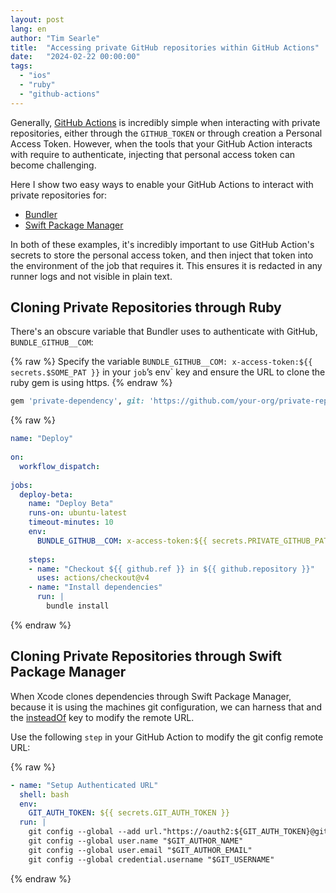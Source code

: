 ```yaml
---
layout: post
lang: en
author: "Tim Searle"
title:  "Accessing private GitHub repositories within GitHub Actions"
date:   "2024-02-22 00:00:00"
tags: 
  - "ios" 
  - "ruby"
  - "github-actions"
---
```


Generally, [GitHub Actions](https://docs.github.com/en/actions) is incredibly simple when interacting with private repositories, either through the `GITHUB_TOKEN` or through creation a Personal Access Token. However, when the tools that your GitHub Action interacts with require to authenticate, injecting that personal access token can become challenging.

Here I show two easy ways to enable your GitHub Actions to interact with private repositories for:

- [Bundler](https://bundler.io)
- [Swift Package Manager](https://www.swift.org/documentation/package-manager/)

In both of these examples, it's incredibly important to use GitHub Action's secrets to store the personal access token, and then inject that token into the environment of the job that requires it. This ensures it is redacted in any runner logs and not visible in plain text.

## Cloning Private Repositories through Ruby

There's an obscure variable that Bundler uses to authenticate with GitHub, `BUNDLE_GITHUB__COM`:

{% raw %}
Specify the variable `BUNDLE_GITHUB__COM: x-access-token:${{ secrets.$SOME_PAT }}` in your `job`’s env` key and ensure the URL to clone the ruby gem is using https.
{% endraw %}

```ruby
gem 'private-dependency', git: 'https://github.com/your-org/private-repo'
```
{% raw %}
```yml
name: "Deploy"  
  
on:  
  workflow_dispatch:  
  
jobs:  
  deploy-beta:
    name: "Deploy Beta"
    runs-on: ubuntu-latest
    timeout-minutes: 10
    env:  
      BUNDLE_GITHUB__COM: x-access-token:${{ secrets.PRIVATE_GITHUB_PAT }}  
      
    steps:  
    - name: "Checkout ${{ github.ref }} in ${{ github.repository }}"  
      uses: actions/checkout@v4
    - name: "Install dependencies"  
      run: |  
        bundle install
```
{% endraw %}

## Cloning Private Repositories through Swift Package Manager

When Xcode clones dependencies through Swift Package Manager, because it is using the machines git configuration, we can harness that and the [insteadOf](https://git-scm.com/docs/git-config#Documentation/git-config.txt-urlltbasegtinsteadOf) key to modify the remote URL. 

Use the following `step` in your GitHub Action to modify the git config remote URL:

{% raw %}
```yml
- name: "Setup Authenticated URL"
  shell: bash
  env:
    GIT_AUTH_TOKEN: ${{ secrets.GIT_AUTH_TOKEN }}
  run: |
    git config --global --add url."https://oauth2:${GIT_AUTH_TOKEN}@github.com/".insteadOf "https://github.com/"
    git config --global user.name "$GIT_AUTHOR_NAME"  
    git config --global user.email "$GIT_AUTHOR_EMAIL"  
    git config --global credential.username "$GIT_USERNAME"
```
{% endraw %}